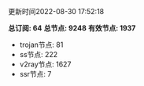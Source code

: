 更新时间2022-08-30 17:52:18

**总订阅: 64**
**总节点: 9248**
**有效节点: 1937**
- trojan节点: 81
- ss节点: 222
- v2ray节点: 1627
- ssr节点: 7
